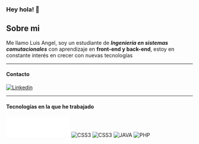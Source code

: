 ### Hey hola! 👋

## Sobre mi
Me llamo Luis Angel, soy un estudiante de **_Ingeniería en sistemas comutacionales_** con aprendizaje en **front-end y back-end**, estoy en constante interés en crecer con nuevas tecnologías 
- - - 

#### Contacto
[![Linkedin](https://img.shields.io/badge/LinkedIn-0077B5?style=for-the-badge&logo=linkedin&logoColor=white)](https://www.linkedin.com/in/luis-angel-vazquez-carrillo-a89857181/)
- - -
#### Tecnologías en la que he trabajado
![HTML5](icons/HTML5.svg) ![CSS3](https://img.shields.io/badge/CSS3-1572B6?style=for-the-badge&logo=css3&logoColor=white) ![CSS3](https://img.shields.io/badge/JavaScript-F7DF1E?style=for-the-badge&logo=javascript&logoColor=black) ![JAVA](	https://img.shields.io/badge/Java-ED8B00?style=for-the-badge&logo=java&logoColor=white) ![PHP](https://img.shields.io/badge/PHP-777BB4?style=for-the-badge&logo=php&logoColor=white)
